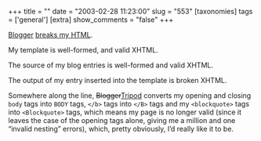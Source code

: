 +++
title = ""
date = "2003-02-28 11:23:00"
slug = "553"
[taxonomies]
tags = ['general']
[extra]
show_comments = "false"
+++

[Blogger](http://www.blogger.com "Blogger") [breaks my HTML](http://www.htmlhelp.com/cgi-bin/validate.cgi?url=http://pipthepixie.tripod.com/&warnings=yes&input=yes "WDG Validation Results").

My template is well-formed, and valid XHTML.

The source of my blog entries is well-formed and valid XHTML.

The output of my entry inserted into the template is broken XHTML.

Somewhere along the line, <del>Blogger</del><ins>Tripod</ins> converts my opening and closing `body` tags into `BODY` tags, `</b>` tags into `</B>` tags and my `<blockquote>` tags into `<Blockquote>` tags, which means my page is no longer valid (since it leaves the case of the opening tags alone, giving me a million and one “invalid nesting” errors), which, pretty obviously, I’d really like it to be.
